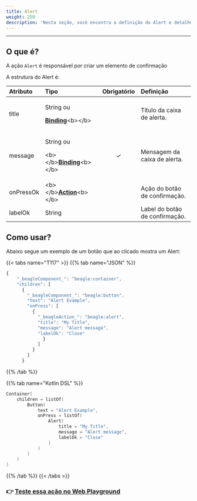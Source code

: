 ```yaml
---
title: Alert
weight: 259
description: 'Nesta seção, você encontra a definição do Alert e detalhes de seus atributos'
---
```


---

## O que é?

A ação `Alert` é responsável por criar um elemento de confirmação

A estrutura do Alert é:

<table>
  <thead>
    <tr>
      <th style="text-align:left"><b>Atributo</b>
      </th>
      <th style="text-align:left"><b>Tipo</b>
      </th>
      <th style="text-align:center">Obrigat&#xF3;rio</th>
      <th style="text-align:left"><b>Defini&#xE7;&#xE3;o</b>
      </th>
    </tr>
  </thead>
  <tbody>
    <tr>
      <td style="text-align:left">title</td>
      <td style="text-align:left">
        <p>String ou</p>
        <p><a href="../contexto/#bindings"><b>Binding</b></a>&lt;b&gt;&lt;/b&gt;</p>
      </td>
      <td style="text-align:center"></td>
      <td style="text-align:left">T&#xED;tulo da caixa de alerta.</td>
    </tr>
    <tr>
      <td style="text-align:left">message</td>
      <td style="text-align:left">
        <p>String ou</p>
        <p>&lt;b&gt;&lt;/b&gt;<a href="../contexto/#bindings"><b>Binding</b></a>&lt;b&gt;&lt;/b&gt;</p>
      </td>
      <td style="text-align:center">&#x2713;</td>
      <td style="text-align:left">Mensagem da caixa de alerta.</td>
    </tr>
    <tr>
      <td style="text-align:left">onPressOk</td>
      <td style="text-align:left">&lt;b&gt;&lt;/b&gt;<a href="https://docs.usebeagle.io/api/api-acoes"><b>Action</b></a>&lt;b&gt;&lt;/b&gt;</td>
      <td
      style="text-align:center"></td>
        <td style="text-align:left">A&#xE7;&#xE3;o do bot&#xE3;o de confirma&#xE7;&#xE3;o.</td>
    </tr>
    <tr>
      <td style="text-align:left">labelOk</td>
      <td style="text-align:left">String</td>
      <td style="text-align:center"></td>
      <td style="text-align:left">Label do bot&#xE3;o de confirma&#xE7;&#xE3;o.</td>
    </tr>
  </tbody>
</table>

## Como usar?

Abaixo segue um exemplo de um botão que ao clicado mostra um Alert:

{{< tabs name="T117" >}}
{{% tab name="JSON" %}}
```javascript
{
    "_beagleComponent_": "beagle:container",
    "children": [
      {
        "_beagleComponent_": "beagle:button",
        "text": "Alert Example",
        "onPress": [
          {
            "_beagleAction_": "beagle:alert",
            "title": "My Title",
            "message": "Alert message",
            "labelOk": "Close"
              }
            ]
          }
        ]
      }
```
{{% /tab %}}

{{% tab name="Kotlin DSL" %}}
```kotlin
Container(
    children = listOf(
        Button(
            text = "Alert Example",
            onPress = listOf(
                Alert(
                    title = "My Title",
                    message = "Alert message",
                    labelOk = "Close"
                )
            )
        )
    )
)
```
{{% /tab %}}
{{< /tabs >}}

###  👉 [Teste essa ação no Web Playground](https://beagle-playground.netlify.app/#/demo/default-components/button.json)​
